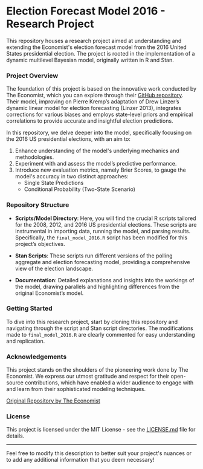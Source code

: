 # Election Forecast Model 2016 - Research Project

This repository houses a research project aimed at understanding and extending the Economist's election forecast model from the 2016 United States presidential election. The project is rooted in the implementation of a dynamic multilevel Bayesian model, originally written in R and Stan.

### Project Overview

The foundation of this project is based on the innovative work conducted by The Economist, which you can explore through their [GitHub repository](https://github.com/TheEconomist). Their model, improving on Pierre Kremp’s adaptation of Drew Linzer’s dynamic linear model for election forecasting (Linzer 2013), integrates corrections for various biases and employs state-level priors and empirical correlations to provide accurate and insightful election predictions.

In this repository, we delve deeper into the model, specifically focusing on the 2016 US presidential elections, with an aim to:

1. Enhance understanding of the model's underlying mechanics and methodologies.
2. Experiment with and assess the model’s predictive performance.
3. Introduce new evaluation metrics, namely Brier Scores, to gauge the model's accuracy in two distinct approaches:
   - Single State Predictions
   - Conditional Probability (Two-State Scenario)

### Repository Structure

- **Scripts/Model Directory**: Here, you will find the crucial R scripts tailored for the 2008, 2012, and 2016 US presidential elections. These scripts are instrumental in importing data, running the model, and parsing results. Specifically, the `final_model_2016.R` script has been modified for this project’s objectives.

- **Stan Scripts**: These scripts run different versions of the polling aggregate and election forecasting model, providing a comprehensive view of the election landscape.

- **Documentation**: Detailed explanations and insights into the workings of the model, drawing parallels and highlighting differences from the original Economist’s model.

### Getting Started

To dive into this research project, start by cloning this repository and navigating through the script and Stan script directories. The modifications made to `final_model_2016.R` are clearly commented for easy understanding and replication.

### Acknowledgements

This project stands on the shoulders of the pioneering work done by The Economist. We express our utmost gratitude and respect for their open-source contributions, which have enabled a wider audience to engage with and learn from their sophisticated modeling techniques.

[Original Repository by The Economist](https://github.com/TheEconomist)

### License

This project is licensed under the MIT License - see the [LICENSE.md](LICENSE.md) file for details.

---

Feel free to modify this description to better suit your project's nuances or to add any additional information that you deem necessary!
